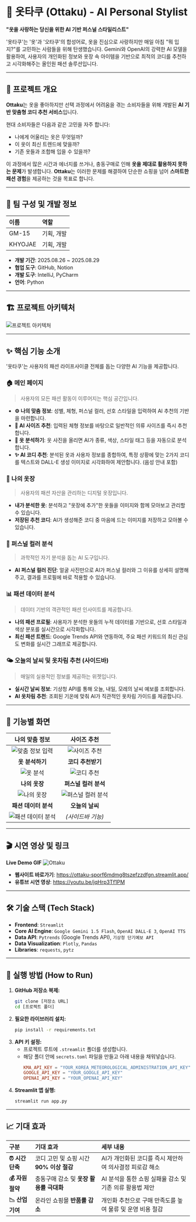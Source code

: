 # 👕 옷타쿠 (Ottaku) - AI Personal Stylist


**"옷을 사랑하는 당신을 위한 AI 기반 퍼스널 스타일리스트"**

'옷타쿠'는 '옷'과 '오타쿠'의 합성어로, 옷을 진심으로 사랑하지만 매일 아침 "뭐 입지?"를 고민하는 사람들을 위해 탄생했습니다. Gemini와 OpenAI의 강력한 AI 모델을 활용하여, 사용자의 개인화된 정보와 옷장 속 아이템을 기반으로 최적의 코디를 추천하고 시각화해주는 올인원 패션 솔루션입니다.

---

## 📌 프로젝트 개요

**Ottaku**는 옷을 좋아하지만 선택 과정에서 어려움을 겪는 소비자들을 위해 개발된 **AI 기반 맞춤형 코디 추천 서비스**입니다.

현대 소비자들은 다음과 같은 고민을 자주 합니다:
-   나에게 어울리는 옷은 무엇일까?
-   이 옷이 최신 트렌드에 맞을까?
-   기존 옷들과 조합해 입을 수 있을까?

이 과정에서 많은 시간과 에너지를 쓰거나, 충동구매로 인해 **옷을 제대로 활용하지 못하는 문제**가 발생합니다. **Ottaku**는 이러한 문제를 해결하여 단순한 쇼핑을 넘어 **스마트한 패션 경험**을 제공하는 것을 목표로 합니다.

---

## 👥 팀 구성 및 개발 정보

| 이름 | 역할 |
| :--- | :--- |
| GM-15 | 기획, 개발 |
| KHYOJAE | 기획, 개발 |

-   **개발 기간**: 2025.08.26 ~ 2025.08.29
-   **협업 도구**: GitHub, Notion
-   **개발 도구**: IntelliJ, PyCharm
-   **언어**: Python

---

## 🏗️ 프로젝트 아키텍처

![프로젝트 아키텍처](https://github.com/user-attachments/assets/d0db5fe1-7500-48e3-bbbb-30ac089f6e07)

---

## ✨ 핵심 기능 소개

'옷타쿠'는 사용자의 패션 라이프사이클 전체를 돕는 다양한 AI 기능을 제공합니다.

### 🏠 메인 페이지
> 사용자의 모든 패션 활동이 이루어지는 핵심 공간입니다.

-   **⚙️ 나의 맞춤 정보**: 성별, 체형, 퍼스널 컬러, 선호 스타일을 입력하여 AI 추천의 기반을 마련합니다.
-   **📏 AI 사이즈 추천**: 입력된 체형 정보를 바탕으로 일반적인 의류 사이즈를 즉시 추천합니다.
-   **🧠 옷 분석하기**: 옷 사진을 올리면 AI가 종류, 색상, 스타일 태그 등을 자동으로 분석합니다.
-   **✨ AI 코디 추천**: 분석된 옷과 사용자 정보를 종합하여, 특정 상황에 맞는 2가지 코디를 텍스트와 DALL-E 생성 이미지로 시각화하여 제안합니다. (음성 안내 포함)

### 👚 나의 옷장
> 사용자의 패션 자산을 관리하는 디지털 옷장입니다.

-   **내가 분석한 옷**: 분석하고 "옷장에 추가"한 옷들을 이미지와 함께 모아보고 관리할 수 있습니다.
-   **저장된 추천 코디**: AI가 생성해준 코디 중 마음에 드는 이미지를 저장하고 모아볼 수 있습니다.

### 🎨 퍼스널 컬러 분석
> 과학적인 자기 분석을 돕는 AI 도구입니다.

-   **AI 퍼스널 컬러 진단**: 얼굴 사진만으로 AI가 퍼스널 컬러와 그 이유를 상세히 설명해주고, 결과를 프로필에 바로 적용할 수 있습니다.

### 📊 패션 데이터 분석
> 데이터 기반의 객관적인 패션 인사이트를 제공합니다.

-   **나의 패션 프로필**: 사용자가 분석한 옷들의 누적 데이터를 기반으로, 선호 스타일과 색상 분포를 실시간으로 시각화합니다.
-   **최신 패션 트렌드**: Google Trends API와 연동하여, 주요 패션 키워드의 최신 관심도 변화를 실시간 그래프로 제공합니다.

### 🌤️ 오늘의 날씨 및 옷차림 추천 (사이드바)
> 매일의 실용적인 정보를 제공하는 위젯입니다.

-   **실시간 날씨 정보**: 기상청 API를 통해 오늘, 내일, 모레의 날씨 예보를 조회합니다.
-   **AI 옷차림 추천**: 조회된 기온에 맞춰 AI가 직관적인 옷차림 가이드를 제공합니다.

---

## 📸 기능별 화면

| 나의 맞춤 정보 | 사이즈 추천 |
| :---: | :---: |
| ![맞춤 정보 입력](https://github.com/user-attachments/assets/b1d6faa5-a99a-4577-a26c-504e8178b65b) | ![사이즈 추천](https://github.com/user-attachments/assets/1eb7f502-2008-4f09-ad1b-85a25500b225) |
| **옷 분석하기** | **코디 추천받기** |
| ![옷 분석](https://github.com/user-attachments/assets/5d454b0d-4415-46c3-9d0b-e4940272e6f3) | ![코디 추천](https://github.com/user-attachments/assets/2d9a236b-a3eb-49bc-b82d-aec6396bf076) |
| **나의 옷장** | **퍼스널 컬러 분석** |
| ![나의 옷장](https://github.com/user-attachments/assets/51682286-310e-4301-959e-abf68e3bdb53) | ![퍼스널 컬러 분석](https://github.com/user-attachments/assets/05a3e9fe-ce64-41ad-9fe0-a63f3369e4bd) |
| **패션 데이터 분석** | **오늘의 날씨** |
| ![패션 데이터 분석](https://github.com/user-attachments/assets/7a28d272-01d8-474b-ad02-020abdaf6471) | *(사이드바 기능)* |


---

## 🎬 시연 영상 및 링크

**Live Demo GIF**
![Ottaku](https://github.com/user-attachments/assets/decb936e-f2b8-4de1-b60d-ec745c1d5242)

-   **웹사이트 바로가기**: <https://ottaku-sporf6mdmg8tszefzzdfgn.streamlit.app/>
-   **유튜브 시연 영상**: <https://youtu.be/jqHrp3Tf1PM>

---

## 🛠️ 기술 스택 (Tech Stack)

-   **Frontend**: `Streamlit`
-   **Core AI Engine**: `Google Gemini 1.5 Flash`, `OpenAI DALL-E 3`, `OpenAI TTS`
-   **Data API**: `Pytrends` (Google Trends API), `기상청 단기예보 API`
-   **Data Visualization**: `Plotly`, `Pandas`
-   **Libraries**: `requests`, `pytz`

---

## 🚀 실행 방법 (How to Run)

1.  **GitHub 저장소 복제:**
    ```bash
    git clone [저장소 URL]
    cd [프로젝트 폴더]
    ```
2.  **필요한 라이브러리 설치:**
    ```bash
    pip install -r requirements.txt
    ```
3.  **API 키 설정:**
    -   프로젝트 루트에 `.streamlit` 폴더를 생성합니다.
    -   해당 폴더 안에 `secrets.toml` 파일을 만들고 아래 내용을 채워넣습니다.
        ```toml
        KMA_API_KEY = "YOUR_KOREA_METEOROLOGICAL_ADMINISTRATION_API_KEY"
        GOOGLE_API_KEY = "YOUR_GOOGLE_API_KEY"
        OPENAI_API_KEY = "YOUR_OPENAI_API_KEY"
        ```
4.  **Streamlit 앱 실행:**
    ```bash
    streamlit run app.py
    ```

---

## 📈 기대 효과

| 구분 | 기대 효과 | 세부 내용 |
| :--- | :--- | :--- |
| **⏰ 시간 단축** | 코디 고민 및 쇼핑 시간 **90% 이상 절감** | AI가 개인화된 코디를 즉시 제안하여 의사결정 피로감 해소 |
| **💰 자원 절약** | 충동구매 감소 및 **옷장 활용률 극대화** | AI 분석을 통한 쇼핑 실패율 감소 및 기존 의류 활용법 제안 |
| **📉 산업 기여** | 온라인 쇼핑몰 **반품률 감소** | 개인화 추천으로 구매 만족도를 높여 물류 및 운영 비용 절감 |
